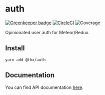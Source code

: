 # auth

[![Greenkeeper badge](https://badges.greenkeeper.io/thr-consulting/auth.svg)](https://greenkeeper.io/) [![CircleCI](https://circleci.com/gh/thr-consulting/auth.svg?style=svg)](https://circleci.com/gh/thr-consulting/auth) ![Coverage](http://circlebadge.bgsemc.com/github/thr-consulting/auth/master/coverage)

Opinionated user auth for Meteor/Redux.

## Install
```
yarn add @thx/auth
```

## Documentation

You can find API documentation [here](/docs).
